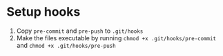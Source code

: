 # Setup hooks

1. Copy `pre-commit` and `pre-push` to `.git/hooks`
2. Make the files executable by running `chmod +x .git/hooks/pre-commit` and `chmod +x .git/hooks/pre-push`
